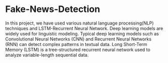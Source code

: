 # Fake-News-Detection

In this project, we have used various natural language processing(NLP) techniques and LSTM-Recurrent Neural Network.
Deep learning models are widely used for linguistic modeling. Typical deep learning models such as Convolutional Neural Networks (CNN) and Recurrent Neural Networks (RNN) can detect complex patterns in textual data. Long Short-Term Memory (LSTM) is a tree-structured recurrent neural network used to analyze variable-length sequential data.
